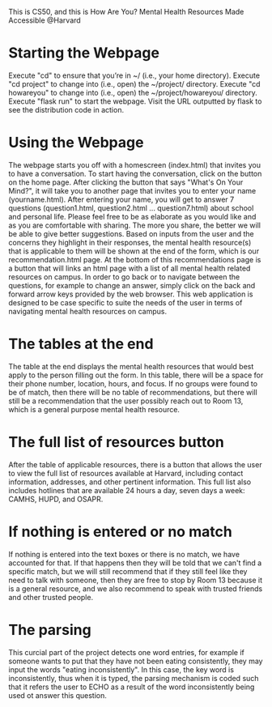 This is CS50, and this is How Are You? Mental Health Resources Made Accessible @Harvard

# Starting the Webpage
Execute "cd" to ensure that you’re in ~/ (i.e., your home directory).
Execute "cd project" to change into (i.e., open) the ~/project/ directory.
Execute "cd howareyou" to change into (i.e., open) the ~/project/howareyou/ directory.
Execute "flask run" to start the webpage.
Visit the URL outputted by flask to see the distribution code in action.

# Using the Webpage
The webpage starts you off with a homescreen (index.html) that invites you to have a conversation. To start having the conversation, click on the button on the home page.
After clicking the button that says  "What's On Your Mind?", it will take you to another page that invites you to enter your name (yourname.html).
After entering your name, you will get to answer 7 questions (question1.html, question2.html ... question7.html) about school and personal life. Please feel free to be as elaborate as you would like and as you are comfortable with sharing. The more you share, the better we will be able to give better suggestions.
Based on inputs from the user and the concerns they highlight in their responses, the mental health resource(s) that is applicable to them will be shown at the end of the form, which is our recommendation.html page.
At the bottom of this recommendations page is a button that will links an html page with a list of all mental health related resources on campus.
In order to go back or to navigate between the questions, for example to change an answer, simply click on the back and forward arrow keys provided by the web browser.
This web application is designed to be case specific to suite the needs of the user in terms of navigating mental health resources on campus.

# The tables at the end
The table at the end displays the mental health resources that would best apply to the person filling out the form. In this table, there will be a space for their phone number, location, hours, and focus.
If no groups were found to be of match, then there will be no table of recommendations, but there will still be a recommendation that the user possibly reach out to Room 13, which is a general purpose mental health resource.

# The full list of resources button
After the table of applicable resources, there is a button that allows the user to view the full list of resources available at Harvard, including contact information, addresses, and other pertinent information.
This full list also includes hotlines that are available 24 hours a day, seven days a week: CAMHS, HUPD, and OSAPR.

# If nothing is entered or no match
If nothing is entered into the text boxes or there is no match, we have accounted for that. If that happens then they will be told that we can't find a specific match, but we will still recommend that if they still feel like they need to talk with someone, then they are free to stop by Room 13 because it is a
general resource, and we also recommend to speak with trusted friends and other trusted people.

# The parsing
This curcial part of the project detects one word entries, for example if someone wants to put that they have not been eating consistently, they may input the words "eating inconsistently". In this case, the key word is inconsistently, thus when it is typed, the parsing mechanism is coded such that it refers the
user to ECHO as a result of the word inconsistently being used ot answer this question.